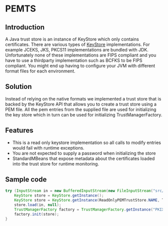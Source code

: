 # PEMTS

## Introduction

A Java trust store is an instance of KeyStore which only contains certificates. There are various 
types of [KeyStore](https://docs.oracle.com/en/java/javase/11/docs/specs/security/standard-names.html#keystore-types) 
implementations. For example JCEKS, JKS, PKCS11 implementations are bundled with JDK. Unfortunately 
none of these implementations are FIPS compliant and you have to use a thirdparty implementation such as BCFKS to be 
FIPS compliant. You might end up having to configure your JVM with different format files for each environment.

## Solution

Instead of relying on the native formats we implemented a trust store that is backed by the KeyStore API that 
allows you to create a trust store using a PEM file. All the pem entries from the supplied file are used
for initializing the key store which in turn can be used for initializing TrustManagerFactory.

## Features

- This is a read only keystore implementation so all calls to modify entries would fail with runtime exceptions.
- You are not expected to supply a password when initializing the store
- StandardMBeans that expose metadata about the certificates loaded into the trust store for runtime monitoring.


## Sample code
```java
try (InputStream in = new BufferedInputStream(new FileInputStream("src/test/resources/single.pem"))) {
    KeyStore store = KeyStore.getInstance();
    KeyStore store = KeyStore.getInstance(ReadOnlyPEMTrustStore.NAME, TrustStoreProvider.NAME);
    store.load(in, null);
    TrustManagerFactory factory = TrustManagerFactory.getInstance("PKIX");
    factory.init(store);
}
```




